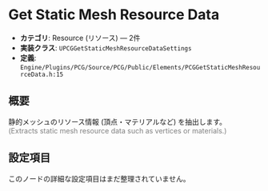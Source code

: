 # Get Static Mesh Resource Data

- **カテゴリ**: Resource (リソース) — 2件
- **実装クラス**: `UPCGGetStaticMeshResourceDataSettings`
- **定義**: `Engine/Plugins/PCG/Source/PCG/Public/Elements/PCGGetStaticMeshResourceData.h:15`

## 概要

静的メッシュのリソース情報 (頂点・マテリアルなど) を抽出します。<br><span style='color:gray'>(Extracts static mesh resource data such as vertices or materials.)</span>

## 設定項目

このノードの詳細な設定項目はまだ整理されていません。
